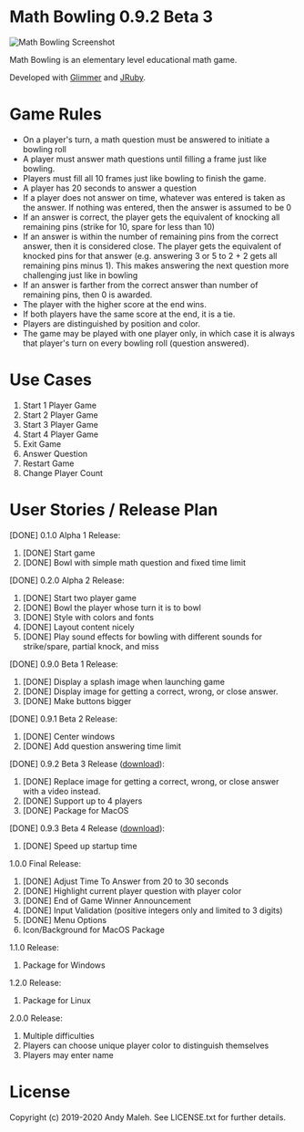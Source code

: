 # Math Bowling 0.9.2 Beta 3

![Math Bowling Screenshot](https://raw.githubusercontent.com/AndyObtiva/MathBowling/master/images/Math-Bowling-Screenshot.png)

Math Bowling is an elementary level educational math game.

Developed with [Glimmer](https://github.com/AndyObtiva/Glimmer) and [JRuby](https://www.jruby.org/).

# Game Rules

- On a player's turn, a math question must be answered to initiate a bowling roll
- A player must answer math questions until filling a frame just like bowling.
- Players must fill all 10 frames just like bowling to finish the game.
- A player has 20 seconds to answer a question
- If a player does not answer on time, whatever was entered is taken as the answer. If nothing was entered, then the answer is assumed to be 0
- If an answer is correct, the player gets the equivalent of knocking all remaining pins (strike for 10, spare for less than 10)
- If an answer is within the number of remaining pins from the correct answer, then it is considered close. The player gets the equivalent of knocked pins for that answer (e.g. answering 3 or 5 to 2 + 2 gets all remaining pins minus 1). This makes answering the next question more challenging just like in bowling
- If an answer is farther from the correct answer than number of remaining pins, then 0 is awarded.
- The player with the higher score at the end wins.
- If both players have the same score at the end, it is a tie.
- Players are distinguished by position and color.
- The game may be played with one player only, in which case it is always that player's turn on every bowling roll (question answered).

# Use Cases

1. Start 1 Player Game
1. Start 2 Player Game
1. Start 3 Player Game
1. Start 4 Player Game
1. Exit Game
1. Answer Question
1. Restart Game
1. Change Player Count

# User Stories / Release Plan

[DONE] 0.1.0 Alpha 1 Release:

1. [DONE] Start game
1. [DONE] Bowl with simple math question and fixed time limit

[DONE] 0.2.0 Alpha 2 Release:

1. [DONE] Start two player game
1. [DONE] Bowl the player whose turn it is to bowl
1. [DONE] Style with colors and fonts
1. [DONE] Layout content nicely
1. [DONE] Play sound effects for bowling with different sounds for strike/spare, partial knock, and miss

[DONE] 0.9.0 Beta 1 Release:

1. [DONE] Display a splash image when launching game
1. [DONE] Display image for getting a correct, wrong, or close answer.
1. [DONE] Make buttons bigger

[DONE] 0.9.1 Beta 2 Release:

1. [DONE] Center windows
1. [DONE] Add question answering time limit

[DONE] 0.9.2 Beta 3 Release ([download](https://1drv.ms/u/s!As1vHoYfypJ0gZcDaUq46wxUD1eSoA?e=2ccsHF)):

1. [DONE] Replace image for getting a correct, wrong, or close answer with a video instead.
1. [DONE] Support up to 4 players
1. [DONE] Package for MacOS

[DONE] 0.9.3 Beta 4 Release ([download](https://1drv.ms/u/s!As1vHoYfypJ0gZcGiiaAgr2ywcNisw?e=z1dBIm)):

1. [DONE] Speed up startup time

1.0.0 Final Release:

1. [DONE] Adjust Time To Answer from 20 to 30 seconds
1. [DONE] Highlight current player question with player color
1. [DONE] End of Game Winner Announcement
1. [DONE] Input Validation (positive integers only and limited to 3 digits)
1. [DONE] Menu Options
1. Icon/Background for MacOS Package

1.1.0 Release:

1. Package for Windows

1.2.0 Release:

1. Package for Linux

2.0.0 Release:

1. Multiple difficulties
1. Players can choose unique player color to distinguish themselves
1. Players may enter name

# License

Copyright (c) 2019-2020 Andy Maleh. See LICENSE.txt for further details.

